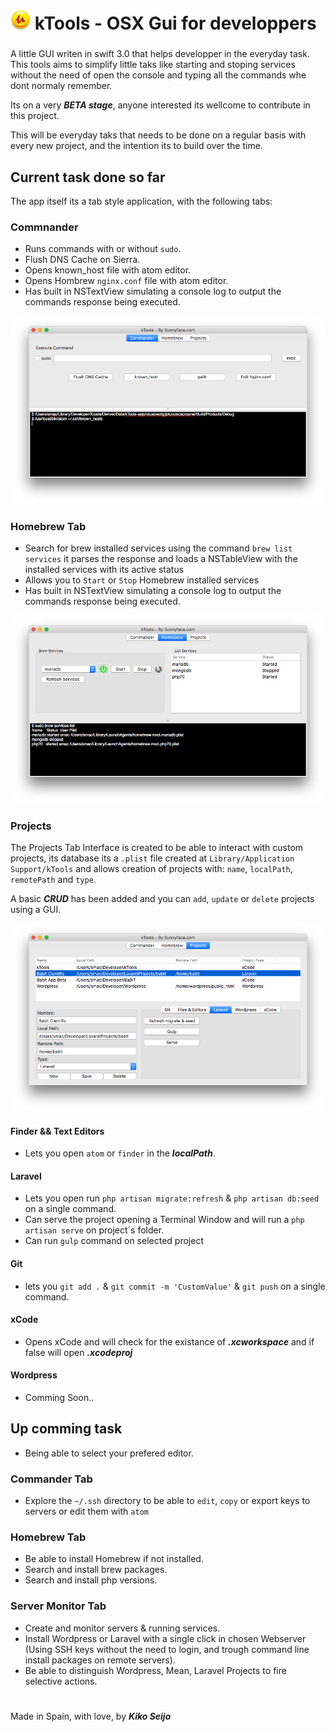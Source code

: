# ![App Icon][appicon]  kTools - OSX Gui for developpers

###

A little GUI writen in swift 3.0 that helps developper in the everyday task. This tools aims to simplify little taks like starting and stoping services without the need of open the console and typing all the commands whe dont normaly remember.

Its on a very ***BETA stage***, anyone interested its wellcome to contribute in this project.

This will be everyday taks that needs to be done on a regular basis with every new project, and the intention its to build over the time.



## Current task done so far

The app itself its a tab style application, with the following tabs:

### Commnander

- Runs commands with or without `sudo`.
- Flush DNS Cache on Sierra.
- Opens known_host file with atom editor.
- Opens Hombrew `nginx.conf` file with atom editor.
- Has built in NSTextView  simulating a console log to output the commands response being executed.

![Commander Tab capture][Commander-tab]

### Homebrew Tab

- Search for brew installed services using the command `brew list services` it parses the response and loads a NSTableView with the installed services with its active status
- Allows you to `Start` or `Stop` Homebrew installed services
- Has built in NSTextView simulating a console log to output the commands response being executed.

![Homebrew Tab capture][Homebrew-tab]

### Projects

The Projects Tab Interface is created to be able to interact with custom projects, its database its a `.plist` file created at `Library/Application Support/kTools` and allows creation of projects with: `name`, `localPath`, `remotePath` and `type`.

A basic ***CRUD*** has been added and you can `add`, `update` or `delete` projects using a GUI.

![Projects Tab capture][Projects-tab]

#### Finder && Text Editors

- Lets you open `atom` or `finder` in the ***localPath***.

#### Laravel

- Lets you open run `php artisan migrate:refresh` & `php artisan db:seed` on a single command.
- Can serve the project opening a Terminal Window and will run a `php artisan serve` on project´s folder.
- Can run `gulp` command on selected project

#### Git

- lets you `git add .` & `git commit -m 'CustomValue'` & `git push` on a single command.

#### xCode

- Opens xCode and will check for the existance of ***.xcworkspace*** and if false will open ***.xcodeproj***

#### Wordpress

- Comming Soon..


## Up comming task

- Being able to select your prefered editor.


### Commander Tab
- Explore the `~/.ssh` directory to be able to `edit`, `copy` or export keys to servers or edit them with `atom`

### Homebrew Tab
- Be able to install Homebrew if not installed.
- Search and install brew packages.
- Search and install php versions.

### Server Monitor Tab
- Create and monitor servers & running services.
- Install Wordpress or Laravel with a single click in chosen Webserver (Using SSH keys without the need to login, and trough command line install packages on remote servers).
- Be able to distinguish Wordpress, Mean, Laravel Projects to fire selective actions.



#
###
###
###
 Made in Spain, with love, by ***Kiko Seijo***

#

[appicon]: https://github.com/kikoseijo/kTools/raw/master/kTools/Images/icon32x32.png "App icon"
[Homebrew-tab]: https://github.com/kikoseijo/kTools/raw/master/kTools/Images/Homebrew-Tab.png "Brew screen capture"
[Commander-tab]: https://github.com/kikoseijo/kTools/raw/master/kTools/Images/Commander-Tab.png "Brew screen capture"
[Projects-tab]: https://github.com/kikoseijo/kTools/raw/master/kTools/Images/Projects-Tab.png "Brew screen capture"
